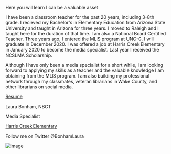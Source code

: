Here you will learn I can be a valuable asset

I have been a classroom teacher for the past 20 years, including 3-8th grade. I recieved my Bachelor's in Elementary Education from Arizona State University and taught in Arizona for three years. I moved to Raleigh and I taught here for the duration of that time. I am also a National Board Certified Teacher. Three years ago, I entered the MLIS program at UNC-G. I will graduate in December 2020. I was offered a job at Harris Creek Elementary in January 2020 to become the media specialist. Last year I received the NCSLMA Scholarship.

Although I have only been a media specialist for a short while, I am looking forward to applying my skills as a teacher and the valuable knowledge I am obtaining from the MLIS program. I am also building my professional network through my classmates, veteran librarians in Wake County, and other librarians on social media.

[Resume](https://github.com/LauraB-web/LauraB-web.github.io/blob/master/Laura%20Bonham%20resume%202017.doc.pdf)


Laura Bonham, NBCT

Media Specialist

[Harris Creek Elementary](https://www.wcpss.net/harriscreekes)

Follow me on Twitter @BonhamLaura




![image](https://user-images.githubusercontent.com/61069679/74592383-c68a8900-4fee-11ea-9236-74797e35c2af.png)


